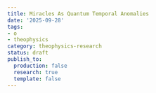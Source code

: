 ```yaml
---
title: Miracles As Quantum Temporal Anomalies
date: '2025-09-28'
tags:
- o
- theophysics
category: theophysics-research
status: draft
publish_to:
  production: false
  research: true
  template: false
---
```


